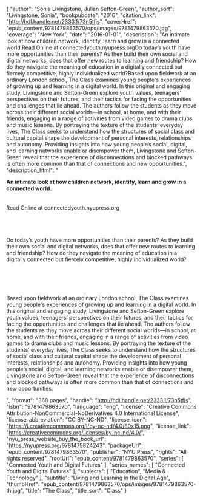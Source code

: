 {
  "author": "Sonia Livingstone, Julian Sefton-Green",
  "author_sort": "Livingstone, Sonia",
  "bookpubdate": "2016",
  "citation_link": "http://hdl.handle.net/2333.1/73n5tfjs",
  "coverHref": "epub_content/9781479863570/ops/images/9781479863570.jpg",
  "coverage": "New York",
  "date": "2016-01-01",
  "description": "An intimate look at how children network, identify, learn and grow in a connected world.Read Online at connectedyouth.nyupress.orgDo today’s youth have more opportunities than their parents? As they build their own social and digital networks, does that offer new routes to learning and friendship? How do they navigate the meaning of education in a digitally connected but fiercely competitive, highly individualized world?Based upon fieldwork at an ordinary London school, The Class examines young people's experiences of growing up and learning in a digital world. In this original and engaging study, Livingstone and Sefton-Green explore youth values, teenagers’ perspectives on their futures, and their tactics for facing the opportunities and challenges that lie ahead. The authors follow the students as they move across their different social worlds—in school, at home, and with their friends, engaging in a range of activities from video games to drama clubs and music lessons. By portraying the texture of the students’ everyday lives, The Class seeks to understand how the structures of social class and cultural capital shape the development of personal interests, relationships and autonomy. Providing insights into how young people’s social, digital, and learning networks enable or disempower them, Livingstone and Sefton-Green reveal that the experience of disconnections and blocked pathways is often more common than that of connections and new opportunities.",
  "description_html": "<p><b>An intimate look at how children network, identify, learn and grow in a connected world.</b><br><br><br>Read Online at connectedyouth.nyupress.org<br><br><br><br><br>Do today’s youth have more opportunities than their parents? As they build their own social and digital networks, does that offer new routes to learning and friendship? How do they navigate the meaning of education in a digitally connected but fiercely competitive, highly individualized world?<br><br><br><br><br><br>Based upon fieldwork at an ordinary London school, The Class examines young people's experiences of growing up and learning in a digital world. In this original and engaging study, Livingstone and Sefton-Green explore youth values, teenagers’ perspectives on their futures, and their tactics for facing the opportunities and challenges that lie ahead. The authors follow the students as they move across their different social worlds—in school, at home, and with their friends, engaging in a range of activities from video games to drama clubs and music lessons. By portraying the texture of the students’ everyday lives, The Class seeks to understand how the structures of social class and cultural capital shape the development of personal interests, relationships and autonomy. Providing insights into how young people’s social, digital, and learning networks enable or disempower them, Livingstone and Sefton-Green reveal that the experience of disconnections and blocked pathways is often more common than that of connections and new opportunities.</p>",
  "format": "368 pages",
  "handle": "http://hdl.handle.net/2333.1/73n5tfjs",
  "isbn": "9781479863570",
  "language": "eng",
  "license": "Creative Commons Attribution-NonCommercial-NoDerivatives 4.0 International License",
  "license_abbreviation": "CC BY-NC-ND",
  "license_icon": "https://i.creativecommons.org/l/by-nc-nd/4.0/80x15.png",
  "license_link": "https://creativecommons.org/licenses/by-nc-nd/4.0/",
  "nyu_press_website_buy_the_book_url": "https://nyupress.org/9781479824243",
  "packageUrl": "epub_content/9781479863570",
  "publisher": "NYU Press",
  "rights": "All rights reserved",
  "rootUrl": "epub_content/9781479863570",
  "series": [
    "Connected Youth and Digital Futures"
  ],
  "series_names": [
    "Connected Youth and Digital Futures"
  ],
  "subjects": [
    "Education",
    "Media & Technology"
  ],
  "subtitle": "Living and Learning in the Digital Age",
  "thumbHref": "epub_content/9781479863570/ops/images/9781479863570-th.jpg",
  "title": "The Class",
  "title_sort": "Class"
}
